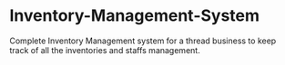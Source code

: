 # Inventory-Management-System
Complete Inventory Management system for a thread business to keep track of all the inventories and staffs management.
